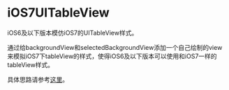 iOS7UITableView
===============

iOS6及以下版本模仿iOS7的UITableView样式。

通过给backgroundView和selectedBackgroundView添加一个自己绘制的view来模拟iOS7下tableView的样式，使得iOS6及以下版本可以使用和iOS7一样的tableView样式。

具体思路请参考[这里](http://zhoon.github.io/ios/2014/01/08/iOS7UITableView.html)。
